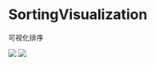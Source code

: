 # SortingVisualization
可视化排序

![](https://github.com/bing-dong/SortingVisualization/tree/master/readmePics/2018-05-01_205048.jpg)
![](https://github.com/bing-dong/SortingVisualization/tree/master/readmePics/2018-05-01_204928.jpg)

